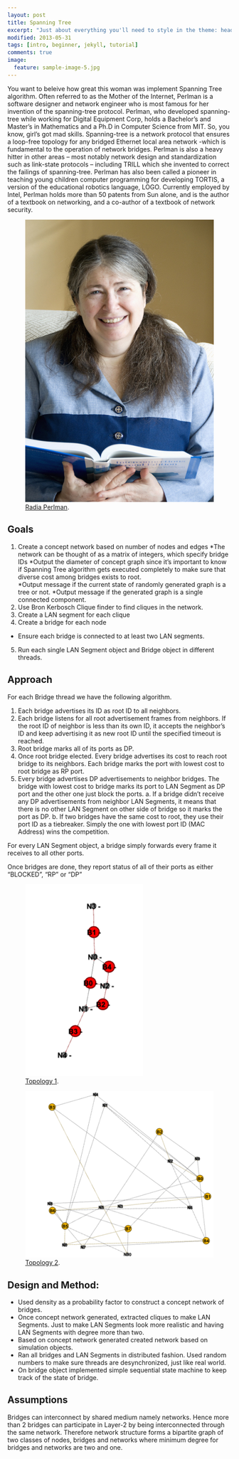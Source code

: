 ```yaml
---
layout: post
title: Spanning Tree
excerpt: "Just about everything you'll need to style in the theme: headings, paragraphs, blockquotes, tables, code blocks, and more."
modified: 2013-05-31
tags: [intro, beginner, jekyll, tutorial]
comments: true
image:
  feature: sample-image-5.jpg
---
```


You want to beleive how great this woman was implement Spanning Tree algorithm.
Often referred to as the Mother of the Internet, Perlman is a software designer and network engineer who is most famous for her invention of the spanning-tree protocol. Perlman, who developed spanning-tree while working for Digital Equipment Corp, holds a Bachelor’s and Master’s in Mathematics and a Ph.D in Computer Science from MIT. So, you know, girl’s got mad skills. Spanning-tree is a network protocol that ensures a loop-free topology for any bridged Ethernet local area network -which is fundamental to the operation of network bridges. Perlman is also a heavy hitter in other areas – most notably network design and standardization such as link-state protocols – including TRILL which she invented to correct the failings of spanning-tree. Perlman has also been called a pioneer in teaching young children computer programming for developing TORTIS, a version of the educational robotics language, LOGO. Currently employed by Intel, Perlman holds more than 50 patents from Sun alone, and is the author of a textbook on networking, and a co-author of a textbook of network security. 

<figure>
    <a href="/images/SPMSim/Radia_Perlman_2009.jpg"><img src="/images/SPMSim/Radia_Perlman_2009.jpg"></a>
    <figcaption><a href="/images/SPMSim/Radia_Perlman_2009.jpg" title="Figure 3">Radia Perlman</a>.</figcaption>
</figure>

## Goals
1. Create a concept network based on number of nodes and edges
*The network can be thought of as a matrix of integers, which specify bridge IDs
*Output the diameter of concept graph since it’s important to know if Spanning Tree algorithm gets executed completely to make sure that diverse cost among bridges exists to root.  
*Output message if the current state of randomly generated graph is a tree or not. 
*Output message if the generated graph is a single connected component. 
2. Use Bron Kerbosch Clique finder to find cliques in the network.
3. Create a LAN segment for each clique 
4. Create a bridge for each node
 * Ensure each bridge is connected to at least two LAN segments.
5. Run each single LAN Segment object and Bridge object in different threads. 

## Approach
For each Bridge thread we have the following algorithm.
1.	Each bridge advertises its ID as root ID to all neighbors.
2.	Each bridge listens for all root advertisement frames from neighbors. If the root ID of neighbor is less than its own ID, it accepts the neighbor’s ID and keep advertising it as new root ID until the specified timeout is reached.
3.	Root  bridge marks all of its ports as DP.
4.	Once root bridge elected. Every bridge advertises its cost to reach root bridge to its neighbors. Each bridge marks the port with lowest cost to root bridge as RP port.
5.	Every bridge advertises DP advertisements to neighbor bridges. The bridge with lowest cost to bridge marks its port to LAN Segment as DP port and the other one just block the ports. 
a.	If a bridge didn’t receive any DP advertisements from neighbor LAN Segments, it means that there is no other LAN Segment on other side of bridge so it marks the port as DP.
b.	If two bridges have the same cost to root, they use their port ID as a tiebreaker. Simply the one with lowest port ID (MAC Address) wins the competition. 

For every LAN Segment object, a bridge simply forwards every frame it receives to all other ports. 

Once bridges are done, they report status of all of their ports as either “BLOCKED”, “RP” or “DP”



<figure>
    <a href="/images/SPMSim/1.png"><img src="/images/SPMSim/1.png"></a>
    <figcaption><a href="/images/SPMSim/1.png" title="Figure 1">Topology 1</a>.</figcaption>
</figure>


<figure>
    <a href="/images/SPMSim/2.png"><img src="/images/SPMSim/2.png"></a>
    <figcaption><a href="/images/SPMSim/2.png" title="Figure 2">Topology 2</a>.</figcaption>
</figure>

## Design and Method:
* Used density as a probability factor to construct a concept network of bridges.
* Once concept network generated, extracted cliques to make LAN Segments. Just to make LAN Segments look more realistic and having LAN Segments with degree more than two.
* Based on concept network generated created network based on simulation objects.
* Ran all bridges and LAN Segments in distributed fashion. Used random numbers to make sure threads are desynchronized, just like real world. 
* On bridge object implemented simple sequential state machine to keep track of the state of bridge. 


## Assumptions
Bridges can interconnect by shared medium namely networks. Hence more than 2 bridges can participate in Layer-2 by being interconnected through the same network. Therefore network structure forms a bipartite graph of two classes of nodes, bridges and networks where minimum degree for bridges and networks are two and one. 

